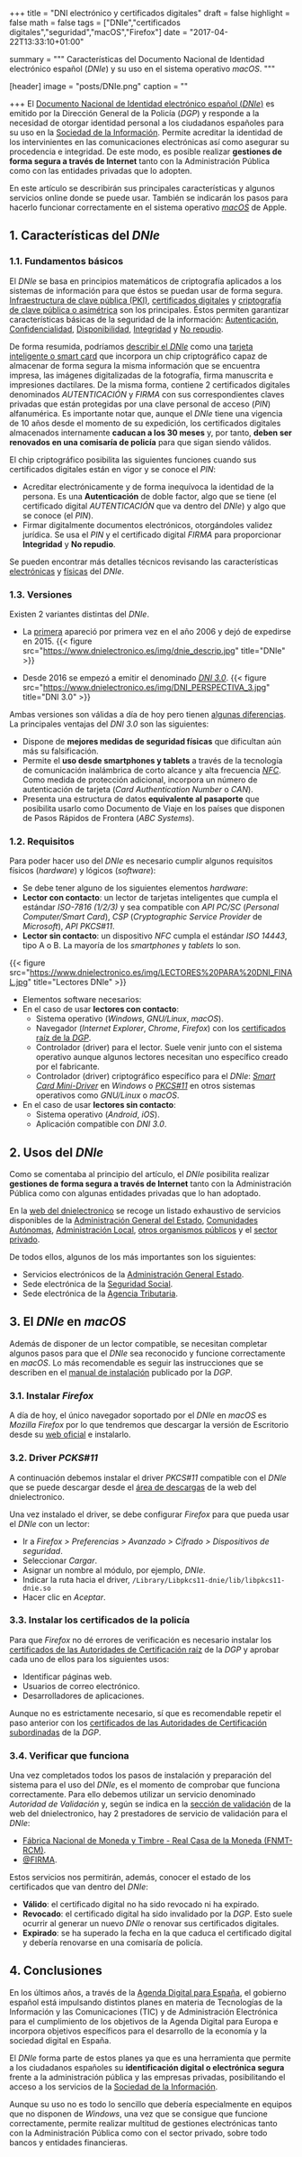 +++
title = "DNI electrónico y certificados digitales"
draft = false
highlight = false
math = false
tags = ["DNIe","certificados digitales","seguridad","macOS","Firefox"]
date = "2017-04-22T13:33:10+01:00"

summary = """
Características del Documento Nacional de Identidad electrónico español (*DNIe*) y su uso en el sistema operativo *macOS*.
"""

[header]
  image = "posts/DNIe.png"
  caption = ""

+++
El [Documento Nacional de Identidad electrónico español (*DNIe*)](https://www.dnielectronico.es) es emitido por la Dirección General de la Policía (*DGP*) y responde a la necesidad de otorgar identidad personal a los ciudadanos españoles para su uso en la [Sociedad de la Información](https://es.wikipedia.org/wiki/Sociedad_de_la_informaci%C3%B3n). Permite acreditar la identidad de los intervinientes en las comunicaciones electrónicas así como asegurar su procedencia e integridad. De este modo, es posible realizar **gestiones de forma segura a través de Internet** tanto con la Administración Pública como con las entidades privadas que lo adopten. 

En este artículo se describirán sus principales características y algunos servicios online donde se puede usar. También se indicarán los pasos para hacerlo funcionar correctamente en el sistema operativo [*macOS*](https://es.wikipedia.org/wiki/MacOS) de Apple.

## 1. Características del *DNIe*
### 1.1. Fundamentos básicos
El *DNIe* se basa en principios matemáticos de criptografía aplicados a los sistemas de información para que éstos se puedan usar de forma segura. [Infraestructura de clave pública (PKI)](https://es.wikipedia.org/wiki/Infraestructura_de_clave_p%C3%BAblica), [certificados digitales](https://es.wikipedia.org/wiki/Certificado_digital) y [criptografía de clave pública o asimétrica](https://es.wikipedia.org/wiki/Criptograf%C3%ADa_asim%C3%A9trica) son los principales. Éstos permiten garantizar características básicas de la seguridad de la información: [Autenticación](https://es.wikipedia.org/wiki/Seguridad_de_la_informaci%C3%B3n#Autenticaci.C3.B3n_o_autentificaci.C3.B3n), [Confidencialidad](https://es.wikipedia.org/wiki/Seguridad_de_la_informaci%C3%B3n#Confidencialidad), [Disponibilidad](https://es.wikipedia.org/wiki/Seguridad_de_la_informaci%C3%B3n#Disponibilidad), [Integridad](https://es.wikipedia.org/wiki/Seguridad_de_la_informaci%C3%B3n#Integridad) y [No repudio](https://es.wikipedia.org/wiki/Seguridad_de_la_informaci%C3%B3n#No_repudio_o_irrefutabilidad).

De forma resumida, podríamos [describir el *DNIe*](https://www.dnielectronico.es/PortalDNIe/PRF1_Cons02.action?pag=REF_103) como una [tarjeta inteligente o smart card](https://es.wikipedia.org/wiki/Tarjeta_inteligente) que incorpora un chip criptográfico capaz de almacenar de forma segura la misma información que se encuentra impresa, las imágenes digitalizadas de la fotografía, firma manuscrita e impresiones dactilares. De la misma forma, contiene 2 certificados digitales denominados *AUTENTICACIÓN* y *FIRMA* con sus correspondientes claves privadas que están protegidas por una clave personal de acceso (*PIN*) alfanumérica. Es importante notar que, aunque el *DNIe* tiene una vigencia de 10 años desde el momento de su expedición, los certificados digitales almacenados internamente **caducan a los 30 meses** y, por tanto, **deben ser renovados en una comisaría de policía** para que sigan siendo válidos.

El chip criptográfico posibilita las siguientes funciones cuando sus certificados digitales están en vigor y se conoce el *PIN*:

* Acreditar electrónicamente y de forma inequívoca la identidad de la persona. Es una **Autenticación** de doble factor, algo que se tiene (el certificado digital *AUTENTICACIÓN* que va dentro del *DNIe*) y algo que se conoce (el *PIN*).
* Firmar digitalmente documentos electrónicos, otorgándoles validez jurídica. Se usa el *PIN* y el certificado digital *FIRMA* para proporcionar **Integridad** y **No repudio**.

Se pueden encontrar más detalles técnicos revisando las características [electrónicas](https://www.dnielectronico.es/PortalDNIe/PRF1_Cons02.action?pag=REF_083) y [físicas](https://www.dnielectronico.es/PortalDNIe/PRF1_Cons02.action?pag=REF_084) del *DNIe*.

### 1.3. Versiones
Existen 2 variantes distintas del *DNIe*.

* La [primera](https://www.dnielectronico.es/PortalDNIe/PRF1_Cons02.action?pag=REF_106) apareció por primera vez en el año 2006 y dejó de expedirse en 2015.
{{< figure src="https://www.dnielectronico.es/img/dnie_descrip.jpg" title="DNIe" >}}

* Desde 2016 se empezó a emitir el denominado [*DNI 3.0*](https://www.dnielectronico.es/PortalDNIe/PRF1_Cons02.action?pag=REF_103).
{{< figure src="https://www.dnielectronico.es/img/DNI_PERSPECTIVA_3.jpg" title="DNI 3.0" >}}

Ambas versiones son válidas a día de hoy pero tienen [algunas diferencias](https://www.dnielectronico.es/PortalDNIe/PRF1_Cons02.action?pag=REF_038). La principales ventajas del *DNI 3.0* son las siguientes:

* Dispone de **mejores medidas de seguridad físicas** que dificultan aún más su falsificación.
* Permite el **uso desde smartphones y tablets** a través de la tecnología de comunicación inalámbrica de corto alcance y alta frecuencia [*NFC*](https://es.wikipedia.org/wiki/Near_field_communication). Como medida de protección adicional, incorpora un número de autenticación de tarjeta (*Card Authentication Number* o *CAN*).
* Presenta una estructura de datos **equivalente al pasaporte** que posibilita usarlo como Documento de Viaje en los países que disponen de Pasos Rápidos de Frontera (*ABC Systems*).

### 1.2. Requisitos
Para poder hacer uso del *DNIe* es necesario cumplir algunos requisitos físicos (*hardware*) y lógicos (*software*):

* Se debe tener alguno de los siguientes elementos *hardware*:
 * **Lector con contacto**: un lector de tarjetas inteligentes que cumpla el estándar *ISO-7816 (1/2/3)* y sea compatible con *API PC/SC* (*Personal Computer/Smart Card*), *CSP* (*Cryptographic Service Provider* de *Microsoft*), *API PKCS#11*.
 * **Lector sin contacto**: un dispositivo *NFC* cumpla el estándar *ISO 14443*, tipo A o B. La mayoría de los *smartphones* y *tablets* lo son.

{{< figure src="https://www.dnielectronico.es/img/LECTORES%20PARA%20DNI_FINAL.jpg" title="Lectores DNIe" >}}

* Elementos software necesarios:
 * En el caso de usar **lectores con contacto**:
     * Sistema operativo (*Windows*, *GNU/Linux*, *macOS*).
     * Navegador (*Internet Explorer*, *Chrome*, *Firefox*) con los [certificados raíz de la *DGP*](https://www.dnielectronico.es/PortalDNIe/PRF1_Cons02.action?pag=REF_076).
     * Controlador (driver) para el lector. Suele venir junto con el sistema operativo aunque algunos lectores necesitan uno específico creado por el fabricante.
     * Controlador (driver) criptográfico específico para el *DNIe*: [*Smart Card Mini-Driver*](https://www.dnielectronico.es/PortalDNIe/PRF1_Cons02.action?pag=REF_1101) en *Windows* o [*PKCS#11*](https://www.dnielectronico.es/PortalDNIe/PRF1_Cons02.action?pag=REF_1110) en otros sistemas operativos como *GNU/Linux* o *macOS*.
 * En el caso de usar **lectores sin contacto**:
     * Sistema operativo (*Android*, *iOS*).
     * Aplicación compatible con *DNI 3.0*.

## 2. Usos del *DNIe*
Como se comentaba al principio del artículo, el *DNIe* posibilita realizar **gestiones de forma segura a través de Internet** tanto con la Administración Pública como con algunas entidades privadas que lo han adoptado.

En la [web del dnielectronico](https://www.dnielectronico.es) se recoge un listado exhaustivo de servicios disponibles de la [Administración General del Estado](https://www.dnielectronico.es/PortalDNIe/PRF1_Cons02.action?pag=REF_510), [Comunidades Autónomas](https://www.dnielectronico.es/PortalDNIe/PRF1_Cons02.action?pag=REF_520), [Administración Local](https://www.dnielectronico.es/PortalDNIe/PRF1_Cons02.action?pag=REF_530), [otros organismos públicos](https://www.dnielectronico.es/PortalDNIe/PRF1_Cons02.action?pag=REF_540) y el [sector privado](https://www.dnielectronico.es/PortalDNIe/PRF1_Cons02.action?pag=REF_550).

De todos ellos, algunos de los más importantes son los siguientes:

* Servicios electrónicos de la [Administración General Estado](https://sede.administracion.gob.es/PAG_Sede/ServiciosElectronicos/ServiciosElectronicosAGE.html).
* Sede electrónica de la [Seguridad Social](https://sede.seg-social.gob.es/).
* Sede electrónica de la [Agencia Tributaria](https://www.agenciatributaria.gob.es/AEAT.sede/Inicio/Inicio.shtml).

## 3. El *DNIe* en *macOS*
Además de disponer de un lector compatible, se necesitan completar algunos pasos para que el *DNIe* sea reconocido y funcione correctamente en *macOS*. Lo más recomendable es seguir las instrucciones que se describen en el [manual de instalación](https://www.dnielectronico.es/PDFs/manuales_instalacion_unix/Manual_de_Instalacion_de_MulticardPKCS11_DNIE_V1.pdf) publicado por la *DGP*.

### 3.1. Instalar *Firefox*
A día de hoy, el único navegador soportado por el *DNIe* en *macOS* es *Mozilla Firefox* por lo que tendremos que descargar la versión de Escritorio desde su [web oficial](https://www.mozilla.org/es-ES/firefox/desktop/) e instalarlo.

### 3.2. Driver *PCKS#11*
A continuación debemos instalar el driver *PKCS#11* compatible con el *DNIe* que se puede descargar desde el [área de descargas](https://www.dnielectronico.es/PortalDNIe/PRF1_Cons02.action?pag=REF_1113) de la web del dnielectronico.

Una vez instalado el driver, se debe configurar *Firefox* para que pueda usar el *DNIe* con un lector:

* Ir a *Firefox > Preferencias > Avanzado > Cifrado > Dispositivos de seguridad*.
* Seleccionar *Cargar*.
* Asignar un nombre al módulo, por ejemplo, *DNIe*.
* Indicar la ruta hacia el driver, ```/Library/Libpkcs11-dnie/lib/libpkcs11-dnie.so```
* Hacer clic en *Aceptar*.

### 3.3. Instalar los certificados de la policía
Para que *Firefox* no dé errores de verificación es necesario instalar los [certificados de las Autoridades de Certificación raíz](https://www.dnielectronico.es/PortalDNIe/PRF1_Cons02.action?pag=REF_077) de la *DGP* y aprobar cada uno de ellos para los siguientes usos:

* Identificar páginas web.
* Usuarios de correo electrónico.
* Desarrolladores de aplicaciones.

Aunque no es estrictamente necesario, sí que es recomendable repetir el paso anterior con los [certificados de las Autoridades de Certificación subordinadas](https://www.dnielectronico.es/PortalDNIe/PRF1_Cons02.action?pag=REF_078) de la *DGP*.

### 3.4. Verificar que funciona
Una vez completados todos los pasos de instalación y preparación del sistema para el uso del *DNIe*, es el momento de comprobar que funciona correctamente. Para ello debemos utilizar un servicio denominado *Autoridad de Validación* y, según se indica en la [sección de validación](https://www.dnielectronico.es/PortalDNIe/PRF1_Cons02.action?pag=REF_320) de la web del dnielectronico, hay 2 prestadores de servicio de validación para el *DNIe*:

* [Fábrica Nacional de Moneda y Timbre - Real Casa de la Moneda (FNMT-RCM)](https://www.sede.fnmt.gob.es/certificados/persona-fisica/verificar-estado).
* [@FIRMA](https://valide.redsara.es/valide/).

Estos servicios nos permitirán, además, conocer el estado de los certificados que van dentro del *DNIe*:

* **Válido**: el certificado digital no ha sido revocado ni ha expirado.
* **Revocado**: el certificado digital ha sido invalidado por la *DGP*. Esto suele ocurrir al generar un nuevo *DNIe* o renovar sus certificados digitales.
* **Expirado**: se ha superado la fecha en la que caduca el certificado digital y debería renovarse en una comisaría de policía.

## 4. Conclusiones
En los últimos años, a través de la [Agenda Digital para España](http://www.agendadigital.gob.es), el gobierno español está impulsando distintos planes en materia de Tecnologías de la Información y las Comunicaciones (TIC) y de Administración Electrónica para el cumplimiento de los objetivos de la Agenda Digital para Europa e incorpora objetivos específicos para el desarrollo de la economía y la sociedad digital en España.

El *DNIe* forma parte de estos planes ya que es una herramienta que permite a los ciudadanos españoles su **identificación digital o electrónica segura** frente a la administración pública y las empresas privadas, posibilitando el acceso a los servicios de la [Sociedad de la Información](https://es.wikipedia.org/wiki/Sociedad_de_la_informaci%C3%B3n).

Aunque su uso no es todo lo sencillo que debería especialmente en equipos que no disponen de *Windows*, una vez que se consigue que funcione correctamente, permite realizar multitud de gestiones electrónicas tanto con la Administración Pública como con el sector privado, sobre todo bancos y entidades financieras.